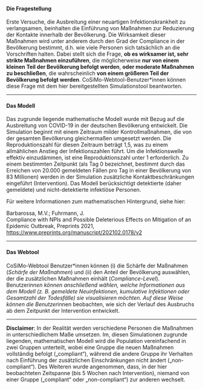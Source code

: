 #### **Die Fragestellung**
Erste Versuche, die Ausbreitung einer neuartigen Infektionskrankheit zu verlangsamen, beinhalten die Einführung von Maßnahmen zur Reduzierung der Kontakte innerhalb der Bevölkerung. Die Wirksamkeit dieser Maßnahmen wird unter anderem durch den Grad der Compliance in der Bevölkerung bestimmt, d.h. wie viele Personen sich tatsächlich an die Vorschriften halten. Dabei stellt sich die Frage, **ob es wirksamer ist, sehr strikte Maßnahmen einzuführen**, die möglicherweise **nur von einem kleinen Teil der Bevölkerung befolgt werden**, **oder moderate Maßnahmen zu beschließen**, die wahrscheinlich **von einem größeren Teil der Bevölkerung befolgt werden**. CoSiMo-Webtool-Benutzer\*innen können diese Frage mit dem hier bereitgestellten Simulationstool beantworten.

---

#### **Das Modell**
Das zugrunde liegende mathematische Modell wurde mit Bezug auf die Ausbreitung von COVID-19 in der deutschen Bevölkerung entwickelt. Die Simulation beginnt mit einem Zeitraum milder Kontrollmaßnahmen, die von der gesamten Bevölkerung gleichermaßen umgesetzt werden. Die Reproduktionszahl für diesen Zeitraum beträgt 1,5, was zu einem allmählichen Anstieg der Infektionszahlen führt. Um die Infektionswelle effektiv einzudämmen, ist eine Reproduktionszahl unter 1 erforderlich. Zu einem bestimmten Zeitpunkt (als Tag 0 bezeichnet, bestimmt durch das Erreichen von 20.000 gemeldeten Fällen pro Tag in einer Bevölkerung von 83 Millionen) werden in der Simulation zusätzliche Kontaktbeschränkungen eingeführt (Intervention). Das Modell berücksichtigt detektierte (daher gemeldete) und nicht-detektierte infektiöse Personen.

Für weitere Informationen zum mathematischen Hintergrund, siehe hier:

Barbarossa, M.V.; Fuhrmann, J.  
Compliance with NPIs and Possible Deleterious Effects on Mitigation of an Epidemic Outbreak, Preprints 2021,  
https://www.preprints.org/manuscript/202102.0178/v2

---

#### **Das Webtool**
CoSiMo-Webtool Benutzer\*innen können (i) die Schärfe der Maßnahmen (*Schärfe der Maßnahmen*) und (ii) den Anteil der Bevölkerung auswählen, der die zusätzlichen Maßnahmen einhält (*Compliance-Level*). Benutzer*innen können anschließend wählen, welche Informationen aus dem Modell (z. B. gemeldete Neuinfektionen, kumulative Infektionen oder Gesamtzahl der Todesfälle) sie visualisieren möchten. Auf diese Weise können die Benutzer*innen beobachten, wie sich der Verlauf des Ausbruchs ab dem Zeitpunkt der Intervention entwickelt.

---

**Disclaimer**: In der Realität werden verschiedene Personen die Maßnahmen in unterschiedlichem Maße umsetzen. Im, diesen Simulationen zugrunde liegenden, mathematischen Modell wird die Population vereinfachend in zwei Gruppen unterteilt, wobei eine Gruppe die neuen Maßnahmen vollständig befolgt („compliant“), während die andere Gruppe ihr Verhalten nach Einführung der zusätzlichen Einschränkungen nicht ändert („non-compliant“). Des Weiteren wurde angenommen, dass, in der hier beobachteten Zeitspanne (bis 5 Wochen nach Intervention), niemand von einer Gruppe („compliant“ oder „non-compliant“) zur anderen wechselt.

